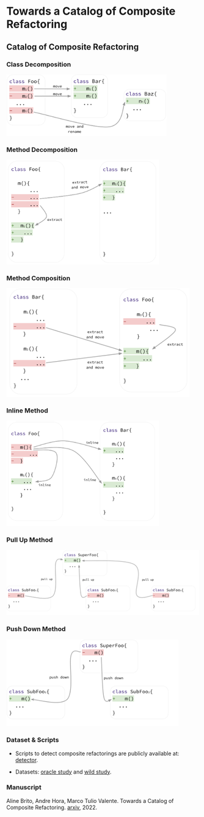 # Towards a Catalog of Composite Refactoring


## Catalog of Composite Refactoring


### Class Decomposition

<img src="img/fig_class_decomposition.svg" width="420">

### Method Decomposition

<img src="img/fig_method_decomposition.svg" width="400">

### Method Composition

<img src="img/fig_method_composition.svg" width="480">

### Inline Method

<img src="img/fig_inline_decomposition.svg" width="400">

### Pull Up Method

<img src="img/fig_pull_up_decomposition.svg" width="620">

### Push Down Method

<img src="img/fig_push_down_decomposition.svg" width="450">

### Dataset & Scripts

* Scripts to detect composite refactorings are publicly available at:  [detector](detector).

* Datasets: [oracle study](results/oracle) and [wild study](results/wild).

### Manuscript

Aline Brito, Andre Hora, Marco Tulio Valente. Towards a Catalog of Composite Refactoring. [arxiv](), 2022.



